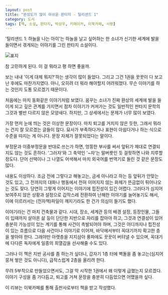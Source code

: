```yaml
---
layout: post
title: "완성도가 많이 아쉬운 판타지 - 틸리샌드 1"
category: 도서
tags: [책, 소설, 판타지, 박상우, 키메이커, 이북카페, 서평]
---
```


'틸리샌드 1: 하늘을 나는 아이'는
하늘을 날고 싶어하는 한 소녀가 신기한 세계에 발을 들이면서 겪게되는 이야기를 그린 판타지 소설이다.

![표지](https://images2.imgbox.com/40/4d/IPRw9QOg_o.jpg)

참 고민하게 된다.
이 걸 뭐라고 평 하면 좋을까.

보는 내내 '이게 대체 뭐지?'하는 생각이 많이 들었다.
그리고 그건 1권을 꿋꿋이 다 보고 난 후에도 마찬가지였다.
아니, 오히려 더 뭐라 해야할지 어려워졌다.
무슨 이야기를 하는 것인지 도통 모르겠기 때문이다.

처음에는 마치 동화같은 이야기처럼 보였다.
꿈꾸는 소녀가 진짜 환상의 세계에 발을 들이게 되고
깊은 관계를 가지면서 점차 이야기가 커져가는 것도
일반적인 판타지 문학의 그것과 별반 다르지 않은 모양새다.
하지만, 그 상세에서는 문제가 너무 많이 보였다.

가장 먼저 눈에 띄는 것은 이상한 문장이다.
마치 퇴고를 거치지 않은 듯한, 그래서 뭐라는 건지 잘 모르겠는 글들이 많다.
묘사가 부족하다거나 표현이 아쉽다거나 하는 식으로 수준을 따지는 게 아니다.
문장 자체가 잘못되었다는 말이다.

부정문과 이중부정문을 반대로 쓰는가 하면,
엉뚱한 부사를 써서 앞뒤가 제대로 연결되지도 않는 것도 흔하다.
'그러자'와 그 축약인 '~자'는 말버릇인 듯 걸핏하면 나와 지루할 정도다.
단어 선택이나 그 나열도 어색해서 마치 외국어를 번역기로 돌린 것 같은 문장도 많다.

내용도 이상하다.
조금 전에 그렇다고 해놓고는, 금세 아니라고 하는 등 앞뒤가 안맞는 것도 있고,
그 전까지의 대화나 행동에서 전혀 이어지지 않는 화제가 뜬금없이 튀어나오는 것도 잦다.
당연히 그렇게 이어지는 이야기에 핍진성이 있긴 어렵다.
그러다가 심지어 보여주지 않은 상황과 설정으로 갑작스레 전환하여 난해한 이야기를 늘어놓기도 해서,
이에 이르러서는 (전자책)파일이 깨지기라도 한 건가 의심이 들기도 했다.

이야기라는 건 마치 건축물과 같다.
시대, 장소, 세계관 등의 배경 설정, 등장인물, 그들이 입때까지 살아온 삶 등이 단단한 지반으로 자리를 잡아야 하고,
그것과 연결성이 있어 충분히 가능성이 있는 계기를 통해 사건이 촉발되어야 하며,
그것은 어디까지나 핍진성이 있는 흐름으로 다음 사건이나 이야기로 이어져,
바닥에서부터 꼭대기까지 확고한 층을 쌓아야 한다.
그래야만 아랫층을 지지삼아 풍파에도 꿋꿋이 버텨낼 수 있으며,
꼭대기에 다다른 독자에게 일종의 희열감을 선사해줄 수도 있다.

그러나 이 책은 지반 공사를 좀 하는가 싶더니,
갑자기 1층 터에 벽돌을 좀 놓고는(심지어 뭉쳐 쌓은 것도 아니다),
급작스럽게 2층을 올리려 한다.

무려 5부작으로 만들었으면서도,
그걸 막 시작한 1권에서 왜 이렇게 급했는지 모르겠다.
이야기 구성을 좀 가다듬고, 퇴고를 거쳐 문장을 충분히 다듬었으면 어땠을까 싶다.



<div class="im im-info">
이 리뷰는 이북카페를 통해 출판사로부터 책을 받고 작성했다.
</div>
